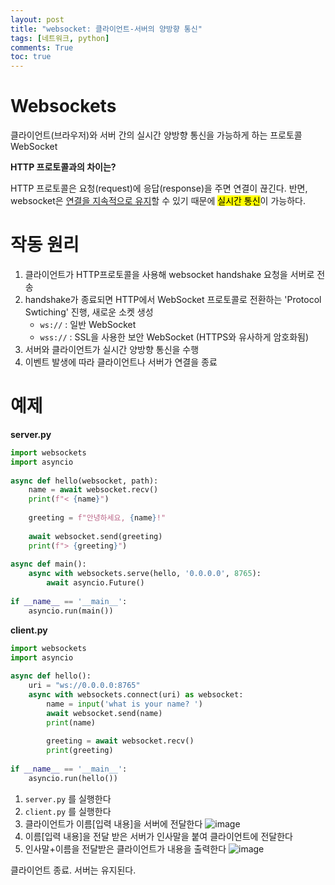 ```yaml
---
layout: post
title: "websocket: 클라이언트-서버의 양방향 통신"
tags: [네트워크, python]
comments: True
toc: true
---
```


# Websockets

클라이언트(브라우저)와 서버 간의 실시간 양방향 통신을 가능하게 하는 프로토콜 WebSocket

**HTTP 프로토콜과의 차이는?**  

HTTP 프로토콜은 요청(request)에 응답(response)을 주면 연결이 끊긴다.
반면, websocket은 <u>연결을 지속적으로 유지</u>할 수 있기 때문에 <mark>실시간 통신</mark>이 가능하다.  


# 작동 원리

1. 클라이언트가 HTTP프로토콜을 사용해 websocket handshake 요청을 서버로 전송
2. handshake가 종료되면 HTTP에서 WebSocket 프로토콜로 전환하는 'Protocol Swtiching' 진행, 새로운 소켓 생성
    - `ws://` : 일반 WebSocket
    - `wss://` : SSL을 사용한 보안 WebSocket (HTTPS와 유사하게 암호화됨)
3. 서버와 클라이언트가 실시간 양방향 통신을 수행
4. 이벤트 발생에 따라 클라이언트나 서버가 연결을 종료

# 예제

**server.py**
```python
import websockets
import asyncio
 
async def hello(websocket, path):
    name = await websocket.recv()
    print(f"< {name}")
 
    greeting = f"안녕하세요, {name}!"
     
    await websocket.send(greeting)
    print(f"> {greeting}")
 
async def main():
    async with websockets.serve(hello, '0.0.0.0', 8765):
        await asyncio.Future()
         
if __name__ == '__main__':
    asyncio.run(main())
```

**client.py**
```python
import websockets
import asyncio
 
async def hello():
    uri = "ws://0.0.0.0:8765"
    async with websockets.connect(uri) as websocket:
        name = input('what is your name? ')
        await websocket.send(name)
        print(name)
 
        greeting = await websocket.recv()
        print(greeting)
 
if __name__ == '__main__':
    asyncio.run(hello())
```

1. `server.py` 를 실행한다
2. `client.py` 를 실행한다
3. 클라이언트가 이름[입력 내용]을 서버에 전달한다
![image](https://github.com/user-attachments/assets/49a036da-91f9-4ed7-a707-687b8b83643b)
4. 이름[입력 내용]을 전달 받은 서버가 인사말을 붙여 클라이언트에 전달한다
5. 인사말+이름을 전달받은 클라이언트가 내용을 출력한다
![image](https://github.com/user-attachments/assets/a7368cbc-7b01-4f41-accc-e047d998e0ee)

클라이언트 종료. 서버는 유지된다.